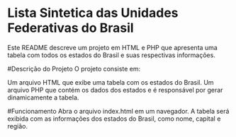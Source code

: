# Lista Sintetica das Unidades Federativas do Brasil
Este README descreve um projeto em HTML e PHP que apresenta uma tabela com todos os estados do Brasil e suas respectivas informações.

#Descrição do Projeto
O projeto consiste em:

Um arquivo HTML que exibe uma tabela com os estados do Brasil.
Um arquivo PHP que contém os dados dos estados e é responsável por gerar dinamicamente a tabela.

#Funcionamento
Abra o arquivo index.html em um navegador.
A tabela será exibida com as informações dos estados do Brasil, como nome, capital e região.
